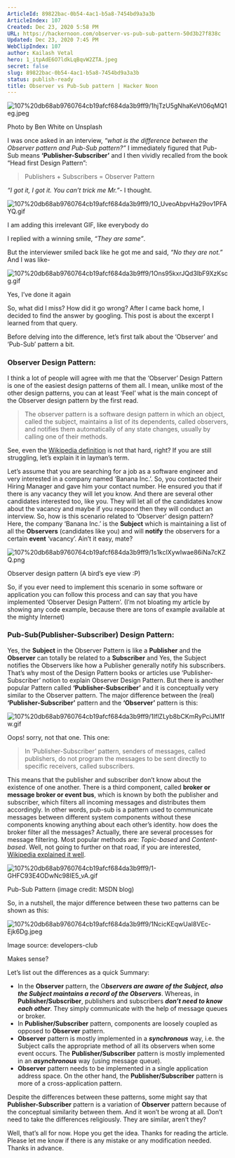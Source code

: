 ```yaml
---
ArticleId: 89822bac-0b54-4ac1-b5a8-7454bd9a3a3b
ArticleIndex: 107
Created: Dec 23, 2020 5:58 PM
URL: https://hackernoon.com/observer-vs-pub-sub-pattern-50d3b27f838c
Updated: Dec 23, 2020 7:45 PM
WebClipIndex: 107
author: Kailash Vetal
hero: 1_itpAdE6O7ldkLqBqvW2ZTA.jpeg
secret: false
slug: 89822bac-0b54-4ac1-b5a8-7454bd9a3a3b
status: publish-ready
title: Observer vs Pub-Sub pattern | Hacker Noon
---
```

![107%20db68ab9760764cb19afcf684da3b9ff9/1hjTzU5gNhaKeVt06qMQ1eg.jpeg](107%20db68ab9760764cb19afcf684da3b9ff9/1hjTzU5gNhaKeVt06qMQ1eg.jpeg)

Photo by Ben White on Unsplash

I was once asked in an interview, *“what is the difference between the Observer pattern and Pub-Sub pattern?”* I immediately figured that Pub-Sub means **‘Publisher-Subscriber’** and I then vividly recalled from the book “Head first Design Pattern”:

> Publishers + Subscribers = Observer Pattern

*“I got it, I got it. You can’t trick me Mr.”*- I thought.

![107%20db68ab9760764cb19afcf684da3b9ff9/1O_UveoAbpvHa29ov1PFAYQ.gif](107%20db68ab9760764cb19afcf684da3b9ff9/1O_UveoAbpvHa29ov1PFAYQ.gif)

I am adding this irrelevant GIF, like everybody do

I replied with a winning smile, *“They are same”*.

But the interviewer smiled back like he got me and said, *“No they are not.”* And I was like-

![107%20db68ab9760764cb19afcf684da3b9ff9/1Ons95kxrJQd3lbF9XzKscg.gif](107%20db68ab9760764cb19afcf684da3b9ff9/1Ons95kxrJQd3lbF9XzKscg.gif)

Yes, I’ve done it again

So, what did I miss? How did it go wrong? 
After I came back home, I decided to find the answer by googling. This post is about the excerpt I learned from that query.

Before delving into the difference, let’s first talk about the ‘Observer’ and ‘Pub-Sub’ pattern a bit.

### Observer Design Pattern:

I think a lot of people will agree with me that the ‘Observer’ Design Pattern is one of the easiest design patterns of them all. I mean, unlike most of the other design patterns, you can at least ‘Feel’ what is the main concept of the Observer design pattern by the first read.

> The observer pattern is a software design pattern in which an object, called the subject, maintains a list of its dependents, called observers, and notifies them automatically of any state changes, usually by calling one of their methods.

See, even the [Wikipedia definition](https://en.wikipedia.org/wiki/Observer_pattern) is not that hard, right? If you are still struggling, let’s explain it in layman’s term.

Let’s assume that you are searching for a job as a software engineer and very interested in a company named ‘Banana Inc.’. So, you contacted their Hiring Manager and gave him your contact number. He ensured you that if there is any vacancy they will let you know. And there are several other candidates interested too, like you. They will let all of the candidates know about the vacancy and maybe if you respond then they will conduct an interview. So, how is this scenario related to ‘Observer’ design pattern? Here, the company ‘Banana Inc.’ is the **Subject** which is maintaining a list of all the **Observers** (candidates like you) and will **notify** the observers for a certain **event** ‘vacancy’. Ain’t it easy, mate?

![107%20db68ab9760764cb19afcf684da3b9ff9/1s1kclXywIwae86iNa7cKZQ.png](107%20db68ab9760764cb19afcf684da3b9ff9/1s1kclXywIwae86iNa7cKZQ.png)

Observer design pattern (A bird’s eye view :P)

So, if you ever need to implement this scenario in some software or application you can follow this process and can say that you have implemented ‘Observer Design Pattern’. (I’m not bloating my article by showing any code example, because there are tons of example available at the mighty Internet)

### Pub-Sub(Publisher-Subscriber) Design Pattern:

Yes, the **Subject** in the Observer Pattern is like a **Publisher** and the **Observer** can totally be related to a **Subscriber** and Yes, the Subject notifies the Observers like how a Publisher generally notify his subscribers. That’s why most of the Design Pattern books or articles use ‘Publisher-Subscriber’ notion to explain Observer Design Pattern. But there is another popular Pattern called **‘Publisher-Subscriber’** and it is conceptually very similar to the Observer pattern. The major difference between the (real) **‘Publisher-Subscriber’** pattern and the **‘Observer’** pattern is this:

![107%20db68ab9760764cb19afcf684da3b9ff9/1IflZLyb8bCKmRyPciJM1fw.gif](107%20db68ab9760764cb19afcf684da3b9ff9/1IflZLyb8bCKmRyPciJM1fw.gif)

Oops! sorry, not that one. This one:

> In ‘Publisher-Subscriber’ pattern, senders of messages, called publishers, do not program the messages to be sent directly to specific receivers, called subscribers.

This means that the publisher and subscriber don’t know about the existence of one another. There is a third component, called **broker or message broker or event bus**, which is known by both the publisher and subscriber, which filters all incoming messages and distributes them accordingly. In other words, pub-sub is a pattern used to communicate messages between different system components without these components knowing anything about each other’s identity. how does the broker filter all the messages? Actually, there are several processes for message filtering. Most popular methods are: *Topic-based* and *Content-based*. Well, not going to further on that road, if you are interested, [Wikipedia explained it well](https://en.wikipedia.org/wiki/Publish%E2%80%93subscribe_pattern#Message_filtering).

![107%20db68ab9760764cb19afcf684da3b9ff9/1-GHFC93E4ODwNc98IE5_vA.gif](107%20db68ab9760764cb19afcf684da3b9ff9/1-GHFC93E4ODwNc98IE5_vA.gif)

Pub-Sub Pattern (image credit: MSDN blog)

So, in a nutshell, the major difference between these two patterns can be shown as this:

![107%20db68ab9760764cb19afcf684da3b9ff9/1NcicKEqwUaI8VEc-Ejk6Dg.jpeg](107%20db68ab9760764cb19afcf684da3b9ff9/1NcicKEqwUaI8VEc-Ejk6Dg.jpeg)

Image source: developers-club

Makes sense?

Let’s list out the differences as a quick Summary:

- In the **Observer** pattern, the O***bservers are aware of the Subject, also the Subject maintains a record of the Observers***. Whereas, in **Publisher/Subscriber**, publishers and subscribers ***don’t need to know each other***. They simply communicate with the help of message queues or broker.
- In **Publisher/Subscriber** pattern, components are loosely coupled as opposed to **Observer** pattern.
- **Observer** pattern is mostly implemented in a ***synchronous*** way, i.e. the Subject calls the appropriate method of all its observers when some event occurs. The **Publisher/Subscriber** pattern is mostly implemented in an ***asynchronous*** way (using message queue).
- **Observer** pattern needs to be implemented in a single application address space. On the other hand, the **Publisher/Subscriber** pattern is more of a cross-application pattern.

Despite the differences between these patterns, some might say that **Publisher-Subscriber** pattern is a variation of **Observer** pattern because of the conceptual similarity between them. And it won’t be wrong at all. Don’t need to take the differences religiously. They are similar, aren’t they?

Well, that’s all for now. Hope you get the idea. Thanks for reading the article. Please let me know if there is any mistake or any modification needed. Thanks in advance.
